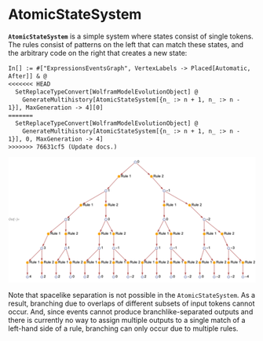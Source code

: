 # AtomicStateSystem

**`AtomicStateSystem`** is a simple system where states consist of single tokens. The rules consist of patterns on the
left that can match these states, and the arbitrary code on the right that creates a new state:

```wl
In[] := #["ExpressionsEventsGraph", VertexLabels -> Placed[Automatic, After]] & @
<<<<<<< HEAD
  SetReplaceTypeConvert[WolframModelEvolutionObject] @
    GenerateMultihistory[AtomicStateSystem[{n_ :> n + 1, n_ :> n - 1}], MaxGeneration -> 4][0]
=======
  SetReplaceTypeConvert[WolframModelEvolutionObject] @
    GenerateMultihistory[AtomicStateSystem[{n_ :> n + 1, n_ :> n - 1}], 0, MaxGeneration -> 4]
>>>>>>> 76631cf5 (Update docs.)
```

<img src="/Documentation/Images/AtomicStateSystemExample.png" width="858.6">

Note that spacelike separation is not possible in the `AtomicStateSystem`. As a result, branching due to overlaps of
different subsets of input tokens cannot occur. And, since events cannot produce branchlike-separated outputs and there
is currently no way to assign multiple outputs to a single match of a left-hand side of a rule, branching can only occur
due to multiple rules.
